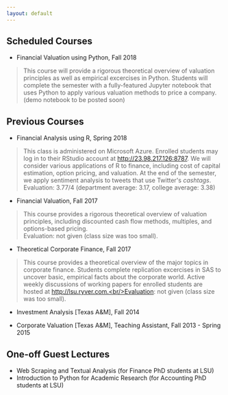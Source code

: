 ```yaml
---
layout: default
---
```


## Scheduled Courses

- Financial Valuation using Python, Fall 2018
> This course will provide a rigorous theoretical overview of valuation principles as well as empirical excercises in Python.  Students will complete the semester with a fully-featured Jupyter notebook that uses Python to apply various valuation methods to price a company.  (demo notebook to be posted soon)

## Previous Courses

- Financial Analysis using R, Spring 2018
> This class is administered on Microsoft Azure.  Enrolled students may log in to their RStudio account at http://23.98.217.126:8787.  We will consider various applications of R to finance, including cost of capital estimation, option pricing, and valuation.  At the end of the semester, we apply sentiment analysis to tweets that use Twitter's *cashtags*.<br/>Evaluation: 3.77/4 (department average: 3.17, college average: 3.38)

- Financial Valuation, Fall 2017
> This course provides a rigorous theoretical overview of valuation principles, including discounted cash flow methods, multiples, and options-based pricing.<br/>Evaluation: not given (class size was too small).

- Theoretical Corporate Finance, Fall 2017
> This course provides a theoretical overview of the major topics in corporate finance.  Students complete replication excercises in SAS to uncover basic, empirical facts about the corporate world.  Active weekly discussions of working papers for enrolled students are hosted at http://lsu.ryver.com.<br/>Evaluation: not given (class size was too small).

- Investment Analysis [Texas A&M], Fall 2014

- Corporate Valuation [Texas A&M], Teaching Assistant, Fall 2013 - Spring 2015

## One-off Guest Lectures

- Web Scraping and Textual Analysis (for Finance PhD students at LSU)
- Introduction to Python for Academic Research (for Accounting PhD students at LSU)
